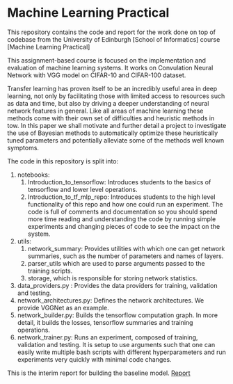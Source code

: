 # Machine Learning Practical

This repository contains the code and report for the work done on top of codebase from the University of Edinburgh [School of Informatics] course [Machine Learning Practical]

This assignment-based course is focused on the implementation and evaluation of machine learning systems. It works on Convulation Neural Network with VGG model on CIFAR-10 and CIFAR-100 dataset.

Transfer learning has proven itself to be an incredibly useful area in deep learning, not only by facilitating those with limited access to resources such as data and time, but also by driving a deeper understanding of neural network features in general. Like all areas of machine learning these methods come with their own set of difficulties and heuristic methods in tow. In this paper we shall motivate and further detail a project to investigate the use of Bayesian methods to automatically optimize these heuristically tuned parameters and potentially alleviate some of the methods well known symptoms.

The code in this repository is split into:
1. notebooks: 
    1. Introduction_to_tensorflow: Introduces students to the basics of tensorflow and lower level operations.
    2. Introduction_to_tf_mlp_repo: Introduces students to the high level functionality of this repo and how one 
    could run an experiment. The code is full of comments and documentation so you should spend more time 
    reading and understanding the code by running simple experiments and changing pieces of code to see the impact 
    on the system.
2. utils: 
    1. network_summary: Provides utilities with which one can get network summaries, such as the number of parameters and names of layers.
    2. parser_utils which are used to parse arguments passed to the training scripts.
    3. storage, which is responsible for storing network statistics.
3. data_providers.py : Provides the data providers for training, validation and testing.
4. network_architectures.py: Defines the network architectures. We provide VGGNet as an example.
5. network_builder.py: Builds the tensorflow computation graph. In more detail, it builds the losses, tensorflow summaries and training operations.
6. network_trainer.py: Runs an experiment, composed of training, validation and testing. It is setup to use arguments such that one can easily write multiple bash scripts with different hyperparameters and run experiments very quickly with minimal code changes.
    
This is the interim report for building the baseline model.
[Report](https://github.com/akshaykant/CNN_VGG_CIFAR_100/blob/master/report.pdf)
